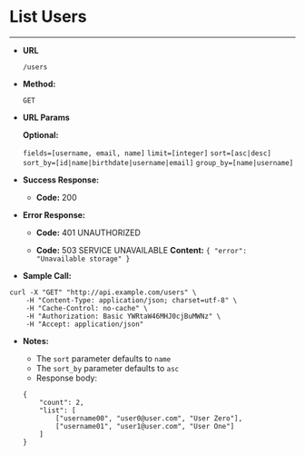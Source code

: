 ﻿# List Users 

----

* **URL**

    `/users`

* **Method:**

    `GET`

*  **URL Params**

    **Optional:**
 
    `fields=[username, email, name]`
    `limit=[integer]`
    `sort=[asc|desc]`
    `sort_by=[id|name|birthdate|username|email]`
    `group_by=[name|username]`
  
* **Success Response:**
    * **Code:** 200
 
* **Error Response:**

    * **Code:** 401 UNAUTHORIZED

    * **Code:** 503 SERVICE UNAVAILABLE 
      **Content:** `{ "error": "Unavailable storage" }`

* **Sample Call:**

```
curl -X "GET" "http://api.example.com/users" \
	-H "Content-Type: application/json; charset=utf-8" \
	-H "Cache-Control: no-cache" \
	-H "Authorization: Basic YWRtaW46MHJ0cjBuMWNz" \
	-H "Accept: application/json"
```

* **Notes:**

    * The `sort` parameter defaults to `name`
    * The `sort_by` parameter defaults to `asc`
    * Response body:
    ```
    {
	    "count": 2,
	    "list": [
		    ["username00", "user0@user.com", "User Zero"],
		    ["username01", "user1@user.com", "User One"]
	    ]
    }
    ```
